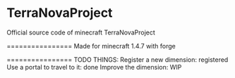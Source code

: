 TerraNovaProject
================

Official source code of minecraft TerraNovaProject

================
Made for minecraft 1.4.7 with forge

================
TODO THINGS:
Register a new dimension: registered
Use a portal to travel to it: done
Improve the dimension: WIP

